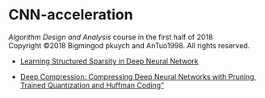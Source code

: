 # CNN-acceleration
*Algorithm Design and Analysis* course in the first half of 2018    
Copyright ©2018 Bigmingod pkuych and AnTuo1998. All rights reserved. 


- [Learning Structured Sparsity in Deep Neural Network](https://arxiv.org/abs/1608.03665)

- [Deep Compression: Compressing Deep Neural Networks with Pruning, Trained Quantization and Huffman Coding”](https://arxiv.org/abs/1510.00149)
